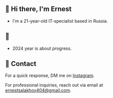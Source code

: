 ## 🏮 Hi there, I'm Ernest 

- I'm a 21-year-old IT-specialist based in Russia.

## 🏮

- 2024 year is about progress.

## 🏮 Contact

 For a quick response, DM me on [Instagram](https://www.instagram.com/goodmooran/). 
 
 For professional inquiries, reach out via email at [ernestsalakhov404@gmail.com](mailto:ernestsalakhov404@gmail.com). 

